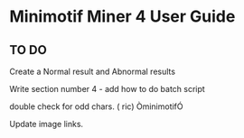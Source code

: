 # Minimotif Miner 4 User Guide

TO DO
------

Create a Normal result and Abnormal results


Write section number 4 - add how to do batch script


double check for odd chars. ( ric)
ÒminimotifÓ

Update image links.
